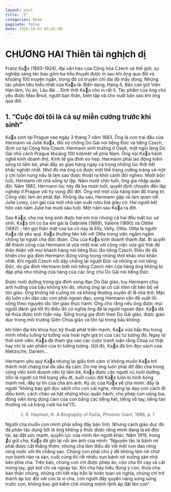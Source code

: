 ```yaml
---
layout: post
title: "2"
categories: Nhảm
paginate: false
date: 2020-10-03 05:02:08
---
```

# CHƯƠNG HAI Thiên tài nghịch dị

Franz Kaa (1883-1924), đại văn hào của Cộng hòa Czech và thế giới, sự nghiệp sáng tác bao gồm ba tiểu thuyết được in sau khi ông qua đời và khoảng 100 truyện ngắn, trong đó có truyện chỉ dài độ mấy dòng. Những tác phẩm tiêu biểu nhất của Kaa là: Biến dạng, Hang ổ, Báo cáo gửi Viện Hàn lâm, Vụ án, Lâu đài... Sinh thời Kaa cho in rất ít. Tác phẩm của ông chủ yếu được Max Brod, người bạn thân, biên tập và cho xuất bản sau khi ông qua đời.

## **1. “Cuộc đời tôi là cả sự miễn cưỡng trước khi sinh”**

Kaa sinh tại Prague vào ngày 3 tháng 7 năm 1883. Ông là con trai đầu của Hermann và Julie Kaa, đôi vợ chồng Do ái nói tiếng Đức và tiếng Czech, định cư tại Cộng hòa Czech. Hermann sinh trưởng ở Osek, một ngôi làng Do ái nhỏ cách Prague khoảng 100 kilômét về phía Nam. Ông nội Kaa hành nghề kinh doanh thịt. Kinh tế gia đình eo hẹp. Hermann phải lao động kiếm sống từ tấm bé, phải đẩy xe giao hàng ngay cả trong những lúc thời tiết khắc nghiệt nhất. Nhờ đó mà ông có được một thể trạng cường tráng và một ý chí luôn nung nấu là làm sao được thoát ra khỏi cảnh đói nghèo. Mười bốn tuổi, Hermann rời nhà sống tự lập. Năm mười chín tuổi, ông gia nhập quân đội. Năm 1882, Hermann lúc này đã ba mươi tuổi, quyết định chuyển đến lập nghiệp ở Prague với hy vọng đổi đời. Ông mở một cửa hàng bán đồ trang trí. Công việc làm ăn phát đạt. Không lâu sau, Hermann gặp và làm quen với Julie Lowy, con gái của một nhà sản xuất rượu bia giàu có. Hai người kết hôn vào năm Julie hai mươi sáu tuổi. Một năm sau Kaa ra đời. 

Sau Kaa, cha mẹ ông sinh được hai em trai nhưng cả hai đều mất lúc sơ sinh. Kaa chỉ có ba em gái là Gabriele (1889), Valerie (1890) và Ottilie (1892) - tên gọi thân mật của ba cô này là Elly, Vally, Ottla. Ottla là người Kaa rất yêu quý. Kaa thường liên kết với Ottla trong việc ngấm ngầm chống lại người cha độc đoán. Cha của Kaa kinh doanh thành đạt. Bí quyết để thành công của Hermann là vừa miệt mài với công việc vừa giữ thái độ thân thiện với mọi khách hàng nói tiếng Đức lẫn tiếng Czech. Điều đó đã khiến cho gia đình Hermann đứng vững trong những thời khắc khó khăn nhất. Khi người Czech nổi dậy chống lại người Đức và những ai nói tiếng Đức, do gia đình Hermann biết nói tiếng Czech nên cửa hàng ông không bị đập phá như những cửa hàng của các ông chủ Do ái nói tiếng Đức.

Được nuôi dưỡng trong gia đình sùng đạo Do ái giáo, tuy Hermann chịu ảnh hưởng của bầu không khí đó, nhưng ông lại có cái nhìn rất tiến bộ về tôn giáo. Ông không hề cuồng tín và không thường xuyên đi lễ nhà thờ. Mặc dù luôn căn dặn các con phải ngoan đạo, song Hermann vẫn đề xuất lối sống theo nguyên tắc tôn giáo thực hành. Ông cho rằng nếu ông được mọi người đánh giá tốt thì điều đó có nghĩa ông đã là người ngoan đạo. Kaa đã kế thừa được tinh thần này. Sống trong gia đình theo Do ái giáo, được giáo dục trong môi trường iên Chúa giáo và tồn tại trong bầu không

<!--StartFragment-->

khí hiện đại khi khoa học kỹ thuật phát triển mạnh, Kaa vừa hấp thu trong mình nhiều luồng tư tưởng vừa hoài nghi giá trị của các tư tưởng đó. Ngay từ thời sinh viên, Kaa đã tham gia vào các cuộc tranh luận rằng Chúa có thật hay chỉ là sản phẩm của trí tưởng tượng. ời đó, Kaa đã tìm đọc sách của Nietzsche, Darwin... 

Hermann yêu quý Kaa nhưng lại giấu tình cảm vì không muốn Kaa trở thành một chàng trai đa sầu đa cảm. Do mẹ ông luôn phải đỡ đần cha trong công việc kinh doanh nên từ tấm bé, Kaa được các người vú nuôi dưỡng. Vốn là người có thể trạng yếu ớt, suốt cuộc đời Kaa luôn bị hình bóng mạnh mẽ, đầy tự tin của cha ám ảnh. Ký ức của Kaa về cha mình: đấy là người “không bao giờ đọc sách cho con cái nghe, nhưng lại dạy con cách đi diễu binh, cách chào và hát những khúc quân hành; cho phép con uống bia, động viên lòng dũng cảm của con bằng các tiếng hét, tiếng vỗ tay, tiếng tán thưởng và cả tràng cười ha hả”(1).

> 1. R. Hayman, K: A Biography of Kaa, Phoenix Giant, 1988, p. 1

Người cha muốn con mình phải sống đầy bản lĩnh. Nhưng cách giáo dục đó đã phản tác dụng bởi lẽ ông không ý thức được rằng mình đang là kẻ độc tài, áp đặt sức mạnh, quyền lực của mình lên người khác. Năm 1919, trong *ư gửi cha*, Kaa đã ghi lại nỗi ám ảnh của mình: “Nguyên tắc là bánh mì phải được cắt thẳng thớm; nhưng cha làm điều đó với một con dao ròng ròng nước xốt thì chẳng sao. Chúng con phải chú ý để không làm rơi chút vụn bánh nào ra sàn, cuối cùng thì rất nhiều vụn bánh rơi xuống sàn nhà bên phía cha. Trên bàn, chúng con chỉ được phép ăn, còn cha thì cạy và cắt móng tay, gọt bút chì và ngoáy tai. Xin cha hãy hiểu đúng ý con, thưa cha: bản thân chúng, những chi tiết này hẳn là hoàn toàn vô nghĩa, chúng chỉ trở thành áp lực đối với con là vì cha, con người đầy quyền năng sừng sững trước con, không bao giờ kiềm chế những mệnh lệnh áp đặt lên con”.